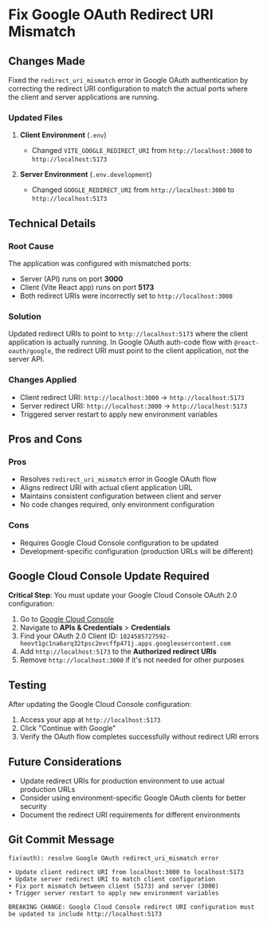 # Fix Google OAuth Redirect URI Mismatch

## Changes Made

Fixed the `redirect_uri_mismatch` error in Google OAuth authentication by correcting the redirect URI configuration to match the actual ports where the client and server applications are running.

### Updated Files

1. **Client Environment** (`.env`)

   - Changed `VITE_GOOGLE_REDIRECT_URI` from `http://localhost:3000` to `http://localhost:5173`

2. **Server Environment** (`.env.development`)
   - Changed `GOOGLE_REDIRECT_URI` from `http://localhost:3000` to `http://localhost:5173`

## Technical Details

### Root Cause

The application was configured with mismatched ports:

- Server (API) runs on port **3000**
- Client (Vite React app) runs on port **5173**
- Both redirect URIs were incorrectly set to `http://localhost:3000`

### Solution

Updated redirect URIs to point to `http://localhost:5173` where the client application is actually running. In Google OAuth auth-code flow with `@react-oauth/google`, the redirect URI must point to the client application, not the server API.

### Changes Applied

- Client redirect URI: `http://localhost:3000` → `http://localhost:5173`
- Server redirect URI: `http://localhost:3000` → `http://localhost:5173`
- Triggered server restart to apply new environment variables

## Pros and Cons

### Pros

- Resolves `redirect_uri_mismatch` error in Google OAuth flow
- Aligns redirect URI with actual client application URL
- Maintains consistent configuration between client and server
- No code changes required, only environment configuration

### Cons

- Requires Google Cloud Console configuration to be updated
- Development-specific configuration (production URLs will be different)

## Google Cloud Console Update Required

**Critical Step**: You must update your Google Cloud Console OAuth 2.0 configuration:

1. Go to [Google Cloud Console](https://console.cloud.google.com/)
2. Navigate to **APIs & Credentials** > **Credentials**
3. Find your OAuth 2.0 Client ID: `1024585727592-heovt1gc1na6arq32tpsc2evcffp471j.apps.googleusercontent.com`
4. Add `http://localhost:5173` to the **Authorized redirect URIs**
5. Remove `http://localhost:3000` if it's not needed for other purposes

## Testing

After updating the Google Cloud Console configuration:

1. Access your app at `http://localhost:5173`
2. Click "Continue with Google"
3. Verify the OAuth flow completes successfully without redirect URI errors

## Future Considerations

- Update redirect URIs for production environment to use actual production URLs
- Consider using environment-specific Google OAuth clients for better security
- Document the redirect URI requirements for different environments

## Git Commit Message

```
fix(auth): resolve Google OAuth redirect_uri_mismatch error

• Update client redirect URI from localhost:3000 to localhost:5173
• Update server redirect URI to match client configuration
• Fix port mismatch between client (5173) and server (3000)
• Trigger server restart to apply new environment variables

BREAKING CHANGE: Google Cloud Console redirect URI configuration must be updated to include http://localhost:5173
```
